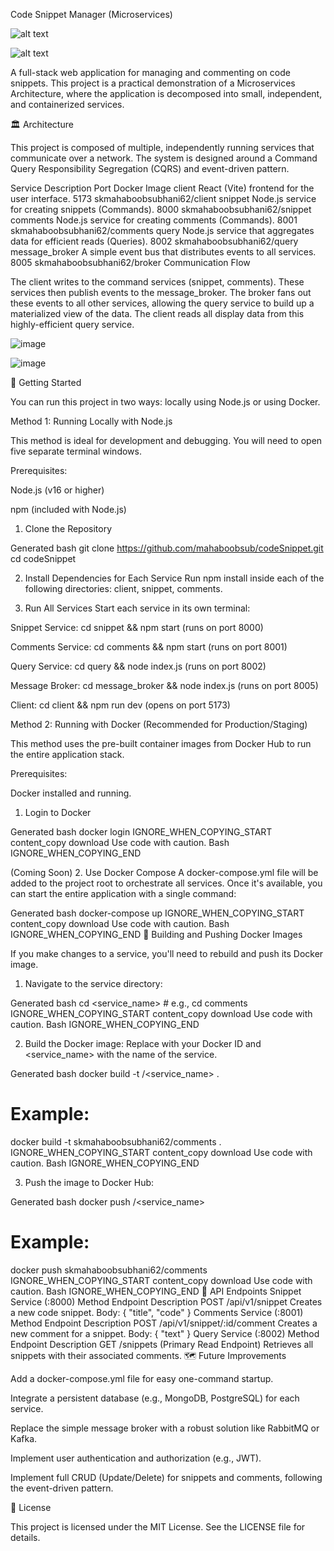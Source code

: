 Code Snippet Manager (Microservices)

![alt text](https://img.shields.io/badge/License-MIT-yellow.svg)


![alt text](https://img.shields.io/badge/PRs-welcome-brightgreen.svg?style=flat-square)

A full-stack web application for managing and commenting on code snippets. This project is a practical demonstration of a Microservices Architecture, where the application is decomposed into small, independent, and containerized services.

🏛️ Architecture

This project is composed of multiple, independently running services that communicate over a network. The system is designed around a Command Query Responsibility Segregation (CQRS) and event-driven pattern.

Service	Description	Port	Docker Image
client	React (Vite) frontend for the user interface.	5173	skmahaboobsubhani62/client
snippet	Node.js service for creating snippets (Commands).	8000	skmahaboobsubhani62/snippet
comments	Node.js service for creating comments (Commands).	8001	skmahaboobsubhani62/comments
query	Node.js service that aggregates data for efficient reads (Queries).	8002	skmahaboobsubhani62/query
message_broker	A simple event bus that distributes events to all services.	8005	skmahaboobsubhani62/broker
Communication Flow

The client writes to the command services (snippet, comments). These services then publish events to the message_broker. The broker fans out these events to all other services, allowing the query service to build up a materialized view of the data. The client reads all display data from this highly-efficient query service.

![image](https://github.com/user-attachments/assets/7bb6e160-15bb-4454-b273-36be3bdaab5a)

![image](https://github.com/user-attachments/assets/7633bf6a-a640-4b71-9752-91a3633e4c77)

🚀 Getting Started

You can run this project in two ways: locally using Node.js or using Docker.

Method 1: Running Locally with Node.js

This method is ideal for development and debugging. You will need to open five separate terminal windows.

Prerequisites:

Node.js (v16 or higher)

npm (included with Node.js)

1. Clone the Repository

Generated bash
git clone https://github.com/mahaboobsub/codeSnippet.git
cd codeSnippet


2. Install Dependencies for Each Service
Run npm install inside each of the following directories: client, snippet, comments.

3. Run All Services
Start each service in its own terminal:

Snippet Service: cd snippet && npm start (runs on port 8000)

Comments Service: cd comments && npm start (runs on port 8001)

Query Service: cd query && node index.js (runs on port 8002)

Message Broker: cd message_broker && node index.js (runs on port 8005)

Client: cd client && npm run dev (opens on port 5173)

Method 2: Running with Docker (Recommended for Production/Staging)

This method uses the pre-built container images from Docker Hub to run the entire application stack.

Prerequisites:

Docker installed and running.

1. Login to Docker

Generated bash
docker login
IGNORE_WHEN_COPYING_START
content_copy
download
Use code with caution.
Bash
IGNORE_WHEN_COPYING_END

(Coming Soon) 2. Use Docker Compose
A docker-compose.yml file will be added to the project root to orchestrate all services. Once it's available, you can start the entire application with a single command:

Generated bash
docker-compose up
IGNORE_WHEN_COPYING_START
content_copy
download
Use code with caution.
Bash
IGNORE_WHEN_COPYING_END
🐳 Building and Pushing Docker Images

If you make changes to a service, you'll need to rebuild and push its Docker image.

1. Navigate to the service directory:

Generated bash
cd <service_name>  # e.g., cd comments
IGNORE_WHEN_COPYING_START
content_copy
download
Use code with caution.
Bash
IGNORE_WHEN_COPYING_END

2. Build the Docker image:
Replace <username> with your Docker ID and <service_name> with the name of the service.

Generated bash
docker build -t <username>/<service_name> .
# Example:
docker build -t skmahaboobsubhani62/comments .
IGNORE_WHEN_COPYING_START
content_copy
download
Use code with caution.
Bash
IGNORE_WHEN_COPYING_END

3. Push the image to Docker Hub:

Generated bash
docker push <username>/<service_name>
# Example:
docker push skmahaboobsubhani62/comments
IGNORE_WHEN_COPYING_START
content_copy
download
Use code with caution.
Bash
IGNORE_WHEN_COPYING_END
🔌 API Endpoints
Snippet Service (:8000)
Method	Endpoint	Description
POST	/api/v1/snippet	Creates a new code snippet. Body: { "title", "code" }
Comments Service (:8001)
Method	Endpoint	Description
POST	/api/v1/snippet/:id/comment	Creates a new comment for a snippet. Body: { "text" }
Query Service (:8002)
Method	Endpoint	Description
GET	/snippets	(Primary Read Endpoint) Retrieves all snippets with their associated comments.
🗺️ Future Improvements

Add a docker-compose.yml file for easy one-command startup.

Integrate a persistent database (e.g., MongoDB, PostgreSQL) for each service.

Replace the simple message broker with a robust solution like RabbitMQ or Kafka.

Implement user authentication and authorization (e.g., JWT).

Implement full CRUD (Update/Delete) for snippets and comments, following the event-driven pattern.

📜 License

This project is licensed under the MIT License. See the LICENSE file for details.


